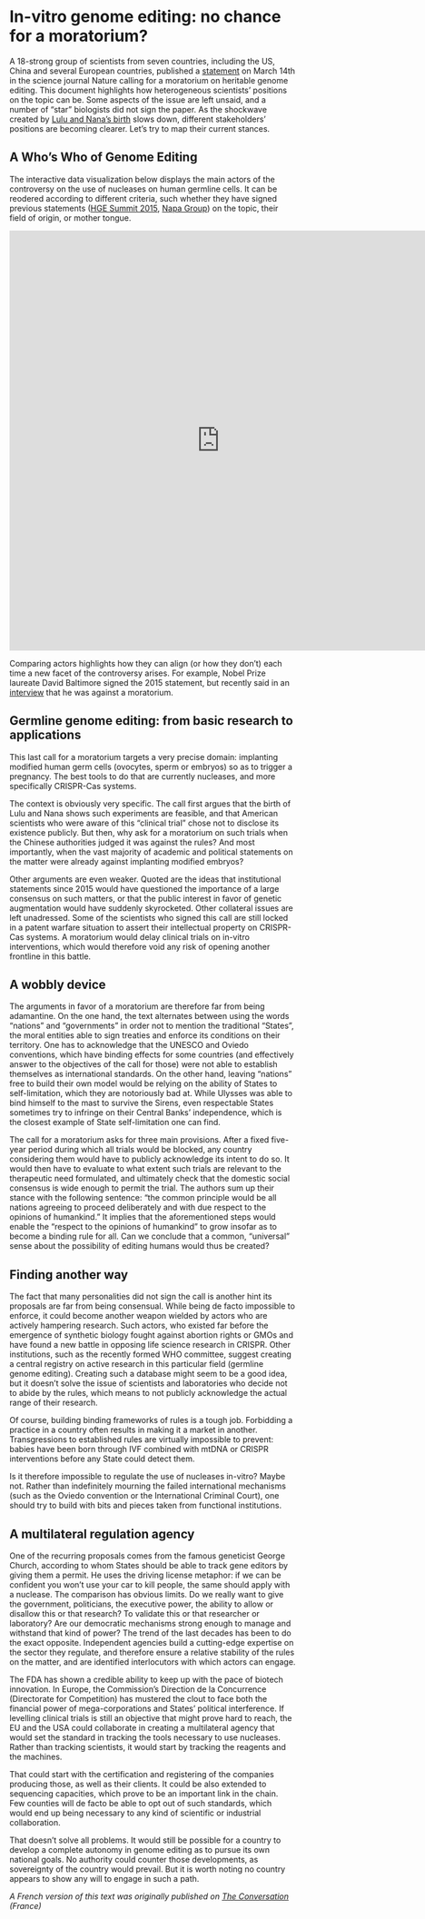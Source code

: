 # In-vitro genome editing: no chance for a moratorium?

A 18-strong group of scientists from seven countries, including the US, China and several European countries, published a [statement](https://www.nature.com/articles/d41586-019-00726-5) on March 14th in the science journal Nature calling for a moratorium on heritable genome editing. This document highlights how heterogeneous scientists’ positions on the topic can be. Some aspects of the issue are left unsaid, and a number of “star” biologists did not sign the paper. As the shockwave created by [Lulu and Nana’s birth](https://theconversation.com/que-savons-nous-de-lulu-et-nana-les-premiers-bebes-crispr-107969) slows down, different stakeholders’ positions are becoming clearer. Let’s try to map their current stances.

## A Who’s Who of Genome Editing
The interactive data visualization below displays the main actors of the controversy on the use of nucleases on human germline cells. It can be reodered according to different criteria, such whether they have signed previous statements ([HGE Summit 2015](http://www8.nationalacademies.org/onpinews/newsitem.aspx?RecordID=12032015a), [Napa Group](https://www.ncbi.nlm.nih.gov/pmc/articles/PMC4394183/)) on the topic, their field of origin, or mother tongue.

<iframe width="740px" height="740px" style="border:0px" src="https://guillaume-levrier.github.io/anthropotype-moratorium/index.html"></iframe>

Comparing actors highlights how they can align (or how they don’t) each time a new facet of the controversy arises. For example, Nobel Prize laureate David Baltimore signed the 2015 statement, but recently said in an [interview](https://www.sciencenews.org/article/nobel-prize-winner-david-baltimore-crispr-babies-ban) that he was against a moratorium.

## Germline genome editing: from basic research to applications
This last call for a moratorium targets a very precise domain: implanting modified human germ cells (ovocytes, sperm or embryos) so as to trigger a pregnancy. The best tools to do that are currently nucleases, and more specifically CRISPR-Cas systems.

The context is obviously very specific. The call first argues that the birth of Lulu and Nana shows such experiments are feasible, and that American scientists who were aware of this “clinical trial” chose not to disclose its existence publicly. But then, why ask for a moratorium on such trials when  the Chinese authorities judged it was against the rules? And most importantly, when the vast majority of academic and political statements on the matter were already against implanting modified embryos?

Other arguments are even weaker. Quoted are the ideas that institutional statements since 2015 would have questioned the importance of a large consensus on such matters, or that the public interest in favor of genetic augmentation would have suddenly skyrocketed. Other collateral issues are left unadressed. Some of the scientists who signed this call are still locked in a patent warfare situation to assert their intellectual property on CRISPR-Cas systems. A moratorium would delay clinical trials on in-vitro interventions, which would therefore void any risk of opening another frontline in this battle.

## A wobbly device
The arguments in favor of a moratorium are therefore far from being adamantine. On the one hand, the text alternates between using the words “nations” and “governments” in order not to mention the traditional “States”, the moral entities able to sign treaties and enforce its conditions on their territory. One has to acknowledge that the UNESCO and Oviedo conventions, which have binding effects for some countries (and effectively answer to the objectives of the call for those) were not able to establish themselves as international standards. On the other hand, leaving “nations” free to build their own model would be relying on the ability of States to self-limitation, which they are notoriously bad at. While Ulysses was able to bind himself to the mast to survive the Sirens, even respectable States sometimes try to infringe on their Central Banks’ independence, which is the closest example of State self-limitation one can find.

The call for a moratorium asks for three main provisions. After a fixed five-year period during which all trials would be blocked, any country considering them would have to publicly acknowledge its intent to do so. It would then have to evaluate to what extent such trials are relevant to the therapeutic need formulated, and ultimately check that the domestic social consensus is wide enough to permit the trial.
The authors sum up their stance with the following sentence: “the common principle would be all nations agreeing to proceed deliberately and with due respect to the opinions of humankind.” It implies that the aforementioned steps would enable the “respect to the opinions of humankind” to grow insofar as to become a binding rule for all. Can we conclude that a common, “universal” sense about the possibility of editing humans would thus be created?

## Finding another way
The fact that many personalities did not sign the call is another hint its proposals are far from being consensual. While being de facto impossible to enforce, it could become another weapon wielded by actors who are actively hampering research. Such actors, who existed far before the emergence of synthetic biology fought against abortion rights or GMOs and have found a new battle in opposing life science research in CRISPR.
Other institutions, such as the recently formed WHO committee, suggest creating a central registry on active research in this particular field (germline genome editing). Creating such a database might seem to be a good idea, but it doesn’t solve the issue of scientists and laboratories who decide not to abide by the rules, which means to not publicly acknowledge the actual range of their research.

Of course, building binding frameworks of rules is a tough job. Forbidding a practice in a country often results in making it a market in another. Transgressions to established rules are virtually impossible to prevent: babies have been born through IVF combined with mtDNA or CRISPR interventions before any State could detect them.

Is it therefore impossible to regulate the use of nucleases in-vitro? Maybe not. Rather than indefinitely mourning the failed international mechanisms (such as the Oviedo convention or the International Criminal Court), one should try to build with bits and pieces taken from functional institutions.

## A multilateral regulation agency
One of the recurring proposals comes from the famous geneticist George Church, according to whom States should be able to track gene editors by giving them a permit. He uses the driving license metaphor: if we can be confident you won’t use your car to kill people, the same should apply with a nuclease. The comparison has obvious limits. Do we really want to give the government, politicians, the executive power, the ability to allow or disallow this or that research? To validate this or that researcher or laboratory? Are our democratic mechanisms strong enough to manage and withstand that kind of power? The trend of the last decades has been to do the exact opposite. Independent agencies build a cutting-edge expertise on the sector they regulate, and therefore ensure a relative stability of the rules on the matter, and are identified interlocutors with which actors can engage.

The FDA has shown a credible ability to keep up with the pace of biotech innovation. In Europe, the Commission’s Direction de la Concurrence (Directorate for Competition) has mustered the clout to face both the financial power of mega-corporations and States’ political interference. If levelling clinical trials is still an objective that might prove hard to reach, the EU and the USA could collaborate in creating a multilateral agency that would set the standard in tracking the tools necessary to use nucleases. Rather than tracking scientists, it would start by tracking the reagents and the machines.

That could start with the certification and registering of the companies producing those, as well as their clients. It could be also extended to sequencing capacities, which prove to be an important link in the chain. Few counties will de facto be able to opt out of such standards, which would end up being necessary to any kind of scientific or industrial collaboration.

That doesn’t solve all problems. It would still be possible for a country to develop a complete autonomy in genome editing as to pursue its own national goals. No authority could counter those developments, as sovereignty of the country would prevail. But it is worth noting no country appears to show any will to engage in such a path. 

_A French version of this text was originally published on [The Conversation](https://theconversation.com/edition-du-genome-in-vitro-un-moratoire-impossible-114578) (France)_